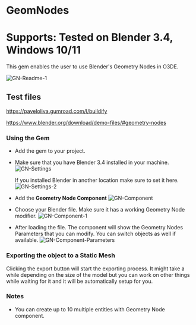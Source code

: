 # GeomNodes

# Supports: Tested on Blender 3.4, Windows 10/11

This gem enables the user to use Blender's Geometry Nodes in O3DE.

![GN-Readme-1](Docs/GN-Readme-1.gif)
## Test files
https://paveloliva.gumroad.com/l/buildify

https://www.blender.org/download/demo-files/#geometry-nodes

### **Using the Gem**
- Add the gem to your project.
- Make sure that you have Blender 3.4 installed in your machine.
    ![GN-Settings](Docs/GN-Settings.png)

    If you installed Blender in another location make sure to set it here.
    ![GN-Settings-2](Docs/GN-Settings-2.png)
- Add the **Geometry Node Component**
    ![GN-Component](Docs/GN-Component.png)
- Choose your Blender file. Make sure it has a working Geometry Node modifier.
    ![GN-Component-1](Docs/GN-Component-1.png)
- After loading the file. The component will show the Geometry Nodes Parameters that you can modify. You can switch objects as well if available.
    ![GN-Component-Parameters](Docs/GN-Component-Parameters.png)

### **Exporting the object to a Static Mesh**
Clicking the export button will start the exporting process. It might take a while depending on the size of the model but you can work on other things while waiting for it and it will be automatically setup for you.

### **Notes**
- You can create up to 10 multiple entities with Geometry Node component.

